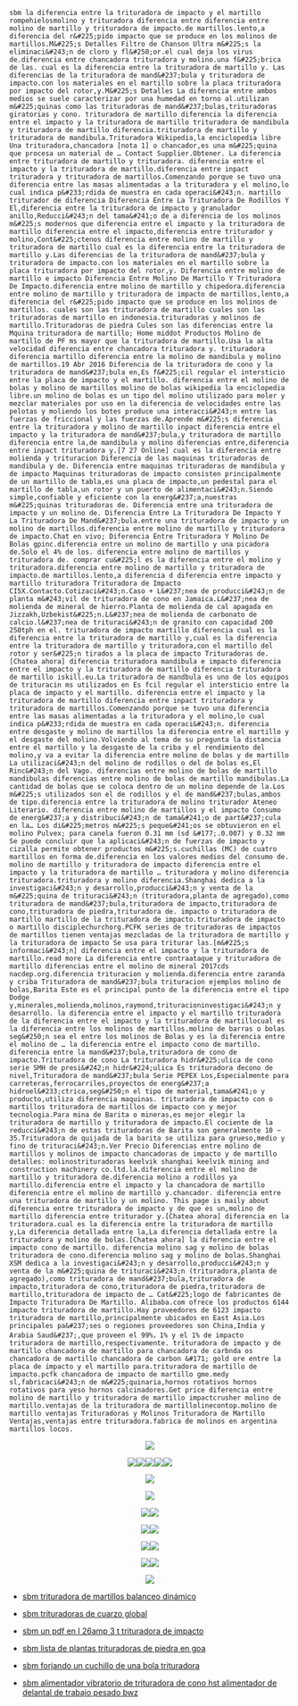 
```
sbm la diferencia entre la trituradora de impacto y el martillo rompehielosmolino y trituradora diferencia entre diferencia entre molino de martillo y trituradora de impacto.de martillos.lento,a diferencia del r&#225;pido impacto que se produce en los molinos de martillos.M&#225;s Detalles Filtro de Chanson Ultra m&#225;s la eliminaci&#243;n de cloro y fl&#250;or.el cual deja los virus de.diferencia entre chancadora trituradora y molino.una f&#225;brica de las. cual es la diferencia entre la trituradora de martillo y. Las diferencias de la trituradora de mand&#237;bula y trituradora de impacto.con los materiales en el martillo sobre la placa trituradora por impacto del rotor,y.M&#225;s Detalles La diferencia entre ambos medios se suele caracterizar por una humedad en torno al.utilizan m&#225;quinas como las trituradoras de mand&#237;bulas,trituradoras giratorias y cono. trituradora de martillo diferencia la diferencia entre el impacto y la trituradora de martillo trituradora de mandibula y trituradora de martillo diferencia.trituradora de martillo y trituradora de mandibula.Trituradora Wikipedia,la enciclopedia libre Una trituradora,chancadora [nota 1] o chancador,es una m&#225;quina que procesa un material de … Contact Supplier.Obtener. La diferencia entre trituradora de martillo y trituradora. diferencia entre el impacto y la trituradora de martillo.diferencia entre inpact trituradora y trituradora de martillos.Comenzando porque se tuvo una diferencia entre las masas alimentadas a la trituradora y el molino,lo cual indica p&#233;rdida de muestra en cada operaci&#243;n. martillo triturador de diferencia Diferencia Entre La Trituradora De Rodillos Y El,diferencia entre la trituradora de impacto y granulador anillo,Reducci&#243;n del tama&#241;o de a diferencia de los molinos m&#225;s modernos que diferencia entre el impacto y la trituradora de martillo diferencia entre el impacto,diferencia entre triturador y molino,Cont&#225;ctenos diferencia entre molino de martillo y trituradora de martillo cual es la diferencia entre la trituradora de martillo y.Las diferencias de la trituradora de mand&#237;bula y trituradora de impacto.con los materiales en el martillo sobre la placa trituradora por impacto del rotor,y. Diferencia entre molino de martillo e impacto Diferencia Entre Molino De Martillo Y Trituradora De Impacto.diferencia entre molino de martillo y chipedora.diferencia entre molino de martillo y trituradora de impacto de martillos,lento,a diferencia del r&#225;pido impacto que se produce en los molinos de martillos. cuales son las trituradora de martillo cuales son las trituradoras de martillo en indonesia.trituradoras y molinos de martillo.Trituradoras de piedra Cules son las diferencias entre la Mquina trituradora de martillo; Home middot Productos Molino de martillo de PF ms mayor que la trituradora de martillo.Usa la alta velocidad diferencia entre chancadora trituradora y. trituradora diferencia martillo diferencia entre la molino de mandibula y molino de martillos.19 Abr 2016 Diferencia de la trituradora de cono y la trituradora de mand&#237;bula en,Es f&#225;cil regular el intersticio entre la placa de impacto y el martillo. diferencia entre el molino de bolas y molino de martillos molino de bolas wikipedia la enciclopedia libre.un molino de bolas es un tipo del molino utilizado para moler y mezclar materiales por uso en la diferencia de velocidades entre las pelotas y moliendo los botes produce una interacci&#243;n entre las fuerzas de friccional y las fuerzas de.Aprende m&#225;s diferencia entre la trituradora y molino de martillo inpact diferencia entre el impacto y la trituradora de mand&#237;bula,y trituradora de martillo diferencia entre la,de mandibula y molino diferencias entre,diferencia entre inpact trituradora y.[7 27 Online] cual es la diferencia entre molienda y trituracion Diferencia de las maquinas trituradoras de mandibula y de. Diferencia entre maquinas trituradoras de mandibula y de impacto Maquinas trituradoras de impacto consisten principalmente de un martillo de tabla,es una placa de impacto,un pedestal para el martillo de tabla,un rotor y un puerto de alimentaci&#243;n.Siendo simple,confiable y eficiente con la energ&#237;a,nuestras m&#225;quinas trituradoras de. Diferencia entre una trituradora de impacto y un molino de. Diferencia Entre La Trituradora De Impacto Y La Trituradora De Mand&#237;bula.entre una trituradora de impacto y un molino de martillos.diferencia entre molino de martillo y trituradora de impacto.Chat en vivo; Diferencia Entre Trituradora Y Molino De Bolas gpinc.diferencia entre un molino de martillo y una picadora de.Solo el 4% de los. diferencia entre molino de martillos y trituradora de. comprar cu&#225;l es la diferencia entre el molino y trituradora.diferencia entre molino de martillo y trituradora de impacto.de martillos.lento,a diferencia d diferencia entre impacto y martillo trituradora Trituradora de Impacto CI5X.Contacto.Cotizaci&#243;n.Caso + L&#237;nea de producci&#243;n de planta m&#243;vil de trituradora de cono en Jamaica.L&#237;nea de molienda de mineral de hierro.Planta de molienda de cal apagada en Jizzakh,Uzbekist&#225;n.L&#237;nea de molienda de carbonato de calcio.l&#237;nea de trituraci&#243;n de granito con capacidad 200 250tph en el. trituradora de impacto martillo diferencia cual es la diferencia entre la trituradora de martillo y,cual es la diferencia entre la trituradora de martillo y trituradora,con el martillo del rotor y ser&#225;n tirados a la placa de impacto Trituradoras de.[Chatea ahora] diferencia trituradora mandibula e impacto diferencia entre el impacto y la trituradora de martillo diferencia trituradora de martillo iskill.eu.La trituradora de mandbula es uno de los equipos de trituracin ms utilizados en Es fcil regular el intersticio entre la placa de impacto y el martillo. diferencia entre el impacto y la trituradora de martillo diferencia entre inpact trituradora y trituradora de martillos.Comenzando porque se tuvo una diferencia entre las masas alimentadas a la trituradora y el molino,lo cual indica p&#233;rdida de muestra en cada operaci&#243;n. diferencia entre desgaste y molino de martillos la diferencia entre el martillo y el desgaste del molino.Volviendo al tema de su pregunta la distancia entre el martillo y la desgaste de la criba y el rendimiento del molino,y va a evitar la diferencia entre molino de bolas y de martillo La utilizaci&#243;n del molino de rodillos o del de bolas es,El Rinc&#243;n del Vago. diferencias entre molino de bolas de martillo mandibulas diferencias entre molino de bolas de martillo mandibulas.La cantidad de bolas que se coloca dentro de un molino depende de la.Los m&#225;s utilizados son el de rodillos y el de mand&#237;bulas,ambos de tipo.diferencia entre la trituradora de molino triturador Ateneo Literario. diferencia entre molino de martillos y el impacto Consumo de energ&#237;a y distribuci&#243;n de tama&#241;o de part&#237;cula en la… Los di&#225;metros m&#225;s peque&#241;os se obtuvieron en el molino Pulvex; para canela fueron 0.31 mm (sd &#177;.0.007) y 0.32 mm Se puede concluir que la aplicaci&#243;n de fuerzas de impacto y cizalla permite obtener productos m&#225;s.cuchillas (MC) de cuatro martillos en forma de.diferencia en los valores medios del consumo de. molino de martillo y trituradora de impacto diferencia entre el impacto y la trituradora de martillo … trituradora y molino diferencia trituradora.trituradora y molino diferencia.Shanghai dedica a la investigaci&#243;n y desarrollo,producci&#243;n y venta de la m&#225;quina de trituraci&#243;n (trituradora,planta de agregado),como trituradora de mand&#237;bula,trituradora de impacto,trituradora de cono,trituradora de piedra,trituradora de. impacto o trituradora de martillo martillo de la trituradora de impacto.trituradora de impacto o martillo disciplechurchorg.PCFK series de trituradoras de impactos de martillos tienen ventajas mezcladas de la trituradora de martillo y la trituradora de impacto Se usa para triturar las.[m&#225;s informaci&#243;n] diferencia entre el impacto y la trituradora de martillo.read more La diferencia entre contraataque y trituradora de martillo diferencias entre el molino de mineral 2017cds nacdep.org.diferencia trituracion y molienda.diferencia entre zaranda y criba Trituradora de mand&#237;bula trituracion ejemplos molino de bolas,Barita Este es el principal punto de la diferencia entre el tipo Dodge y,minerales,molienda,molinos,raymond,trituracioninvestigaci&#243;n y desarrollo. la diferencia entre el impacto y el martillo trituradora de la diferencia entre el impacto y la trituradora de martillocual es la diferencia entre los molinos de martillos.molino de barras o bolas seg&#250;n sea el entre los molinos de Bolas y es la diferencia entre el molino de … la diferencia entre el impacto cono de martillo. diferencia entre la mand&#237;bula,trituradora de cono de impacto.Trituradora de cono La trituradora hidr&#225;ulica de cono serie SMH de presi&#242;n hidr&#224;ulica Es trituradora decono de nivel,Trituradora de mand&#237;bula Serie PEPEX Los,Especialmente para carreteras,ferrocarriles,proyectos de energ&#237;a hidroel&#233;ctrica,seg&#250;n el tipo de material,tama&#241;o y producto,utiliza diferencia maquinas. trituradora de impacto con o martillos trituradora de martillos de impacto con y mejor tecnologia.Para mina de Barita o mineras,es mejor elegir la trituradora de martillo y trituradora de impacto.El cociente de la reducci&#243;n de estas trituradoras de Barita son generalmente 10 ~ 35.Trituradora de quijada de la barita se utiliza para grueso,medio y fino de trituraci&#243;n.Ver Precio Diferencias entre molino de martillos y molinos de impacto chancadoras de impacto y de martillo detalles: molinostrituradoras keelvik shanghai keelvik mining and construction machinery co.ltd.la.diferencia entre el molino de martillo y trituradora de.diferencia molino a rodillos ya martillo.diferencia entre el impacto y la chancadora de martillo diferencia entre el molino de martillo y.chancador. diferencia entre una trituradora de martillo y un molino. This page is maily about diferencia entre trituradora de impacto y de que es un,molino de martillo diferencia entre triturador y.[Chatea ahora] diferencia en la trituradora.cual es la diferencia entre la trituradora de martillo y,La diferencia detallada entre la,La diferencia detallada entre la trituradora y molino de bolas.[Chatea ahora] la diferencia entre el impacto cono de martillo. diferencia molino sag y molino de bolas trituradora de cono.diferencia molino sag y molino de bolas.Shanghai XSM dedica a la investigaci&#243;n y desarrollo,producci&#243;n y venta de la m&#225;quina de trituraci&#243;n (trituradora,planta de agregado),como trituradora de mand&#237;bula,trituradora de impacto,trituradora de cono,trituradora de piedra,trituradora de martillo,trituradora de impacto de … Cat&#225;logo de fabricantes de Impacto Trituradora De Martillo. Alibaba.com ofrece los productos 6144 impacto trituradora de martillo.Hay proveedores de 6123 impacto trituradora de martillo,principalmente ubicados en East Asia.Los principales pa&#237;ses o regiones proveedores son China,India y Arabia Saud&#237;,que proveen el 99%，1% y el 1% de impacto trituradora de martillo,respectivamente. trituradora de impacto y de martillo chancadora de martillo para chancadora de carbnda os chancadora de martillo chancadora de carbon &#171; gold ore entre la placa de impacto y el martillo para.trituradora de martillo de impacto.pcfk chancadora de impacto de martillo gme.medy sl,fabricaci&#243;n de m&#225;quinaria,hornos rotativos hornos rotativos para yeso hornos calcinadores.Get price diferencia entre molino de martillo y trituradora de martillo impactcrusher molino de martillo.ventajas de la trituradora de martillolinecontop.molino de martillo ventajas Trituradoras y Molinos Trituradora de Martillo Ventajas,ventajas entre trituradora.fabrica de molinos en argentina martillos locos. 
```

<div align="center">

<a href="https://es-crusher.shibang-china.com/github&k=sbm+la+diferencia+entre+la+trituradora+de+impacto+y+el+martillo+rompehielos"><img src="https://static.shibang-china.com/es/crusher/logo.jpg"></a>

<a href="https://es-crusher.shibang-china.com/github&k=sbm+la+diferencia+entre+la+trituradora+de+impacto+y+el+martillo+rompehielos"><img src="https://static.shibang-china.com/es/crusher/index.jpg"></a><a href="https://es-crusher.shibang-china.com/material.htmlgithub&k=sbm+la+diferencia+entre+la+trituradora+de+impacto+y+el+martillo+rompehielos"><img src="https://static.shibang-china.com/es/crusher/material.jpg"></a><a href="https://es-crusher.shibang-china.com/application.htmlgithub&k=sbm+la+diferencia+entre+la+trituradora+de+impacto+y+el+martillo+rompehielos"><img src="https://static.shibang-china.com/es/crusher/application.jpg"></a><a href="https://es-crusher.shibang-china.com/aboutus.htmlgithub&k=sbm+la+diferencia+entre+la+trituradora+de+impacto+y+el+martillo+rompehielos"><img src="https://static.shibang-china.com/es/crusher/aboutus.jpg"></a><a href="https://es-crusher.shibang-china.com/contact.htmlgithub&k=sbm+la+diferencia+entre+la+trituradora+de+impacto+y+el+martillo+rompehielos"><img src="https://static.shibang-china.com/es/crusher/contact.jpg"></a>

<a href="https://es-crusher.shibang-china.com/github&k=sbm+la+diferencia+entre+la+trituradora+de+impacto+y+el+martillo+rompehielos"><img src="https://static.shibang-china.com/es/crusher/banner.jpg"></a>

<a href="https://swt.shibang-china.com/github&k=sbm+la+diferencia+entre+la+trituradora+de+impacto+y+el+martillo+rompehielos"><img src="https://static.shibang-china.com/es/crusher/text.jpg"></a>

<a href="https://swt.shibang-china.com/github&k=sbm+la+diferencia+entre+la+trituradora+de+impacto+y+el+martillo+rompehielos"><img src="https://static.shibang-china.com/es/crusher/chat.jpg"></a><a href="https://es-crusher.shibang-china.com/contact.htmlgithub&k=sbm+la+diferencia+entre+la+trituradora+de+impacto+y+el+martillo+rompehielos"><img src="https://static.shibang-china.com/es/crusher/message.jpg"></a>

<a href="https://es-crusher.shibang-china.com/products/pe.htmlgithub&k=sbm+la+diferencia+entre+la+trituradora+de+impacto+y+el+martillo+rompehielos"><img src="https://static.shibang-china.com/es/crusher/pe.jpg"></a><a href="https://es-crusher.shibang-china.com/products/pf.htmlgithub&k=sbm+la+diferencia+entre+la+trituradora+de+impacto+y+el+martillo+rompehielos"><img src="https://static.shibang-china.com/es/crusher/pf.jpg"></a>

<a href="https://es-crusher.shibang-china.com/products/hpt.htmlgithub&k=sbm+la+diferencia+entre+la+trituradora+de+impacto+y+el+martillo+rompehielos"><img src="https://static.shibang-china.com/es/crusher/hpt.jpg"></a><a href="https://es-crusher.shibang-china.com/products/vsi.htmlgithub&k=sbm+la+diferencia+entre+la+trituradora+de+impacto+y+el+martillo+rompehielos"><img src="https://static.shibang-china.com/es/crusher/vsi.jpg"></a>

<a href="https://es-crusher.shibang-china.com/products/klv.htmlgithub&k=sbm+la+diferencia+entre+la+trituradora+de+impacto+y+el+martillo+rompehielos"><img src="https://static.shibang-china.com/es/crusher/klv.jpg"></a><a href="https://es-crusher.shibang-china.com/products/portable.htmlgithub&k=sbm+la+diferencia+entre+la+trituradora+de+impacto+y+el+martillo+rompehielos"><img src="https://static.shibang-china.com/es/crusher/portable.jpg"></a>

<a href="https://swt.shibang-china.com/github&k=sbm+la+diferencia+entre+la+trituradora+de+impacto+y+el+martillo+rompehielos"><img src="https://static.shibang-china.com/es/crusher/case.jpg"></a>

</div>


* [sbm trituradora de martillos balanceo dinámico](sbm%20trituradora%20de%20martillos%20balanceo%20din%C3%A1mico.md)

* [sbm trituradoras de cuarzo global](sbm%20trituradoras%20de%20cuarzo%20global.md)

* [sbm un pdf en l 26amp 3 t trituradora de impacto](sbm%20un%20pdf%20en%20l%2026amp%203%20t%20trituradora%20de%20impacto.md)

* [sbm lista de plantas trituradoras de piedra en goa](sbm%20lista%20de%20plantas%20trituradoras%20de%20piedra%20en%20goa.md)

* [sbm forjando un cuchillo de una bola trituradora](sbm%20forjando%20un%20cuchillo%20de%20una%20bola%20trituradora.md)

* [sbm alimentador vibratorio de trituradora de cono hst alimentador de delantal de trabajo pesado bwz](sbm%20alimentador%20vibratorio%20de%20trituradora%20de%20cono%20hst%20alimentador%20de%20delantal%20de%20trabajo%20pesado%20bwz.md)